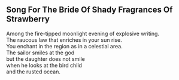 Song For The Bride Of Shady Fragrances Of Strawberry
----------------------------------------------------
Among the fire-tipped moonlight evening of explosive writing.  
The raucous law that enriches in your sun rise.  
You enchant in the region as in a celestial area.  
The sailor smiles at the god  
but the daughter does not smile  
when he looks at the bird child  
and the rusted ocean.  
